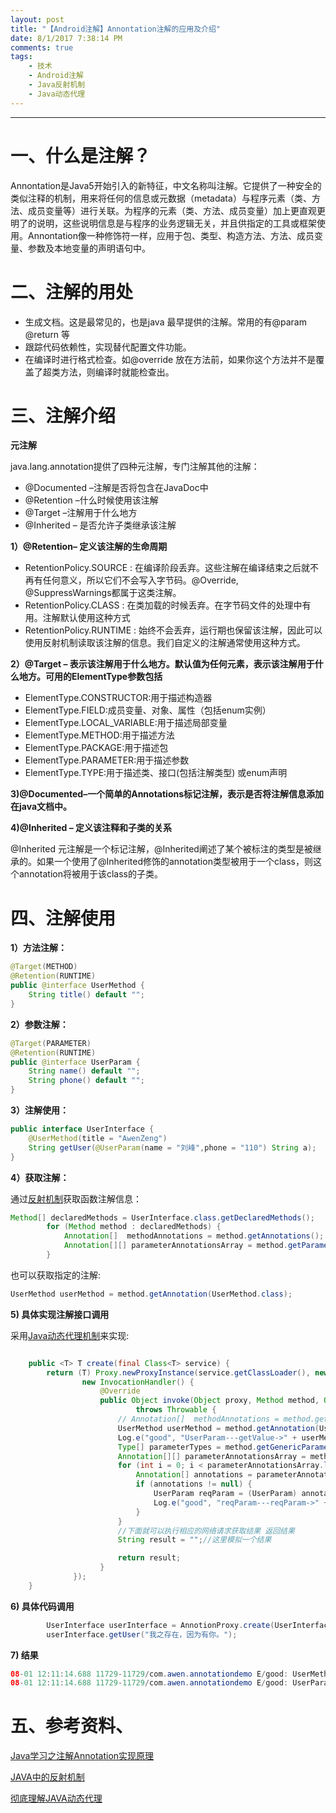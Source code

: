 ```yaml
---
layout: post
title: "【Android注解】Annontation注解的应用及介绍"
date: 8/1/2017 7:38:14 PM 
comments: true
tags: 
	- 技术 
	- Android注解
	- Java反射机制
	- Java动态代理
---
```

---
# 一、什么是注解？
Annontation是Java5开始引入的新特征，中文名称叫注解。它提供了一种安全的类似注释的机制，用来将任何的信息或元数据（metadata）与程序元素（类、方法、成员变量等）进行关联。为程序的元素（类、方法、成员变量）加上更直观更明了的说明，这些说明信息是与程序的业务逻辑无关，并且供指定的工具或框架使用。Annontation像一种修饰符一样，应用于包、类型、构造方法、方法、成员变量、参数及本地变量的声明语句中。

# 二、注解的用处
  - 生成文档。这是最常见的，也是java 最早提供的注解。常用的有@param @return 等
  - 跟踪代码依赖性，实现替代配置文件功能。
  - 在编译时进行格式检查。如@override 放在方法前，如果你这个方法并不是覆盖了超类方法，则编译时就能检查出。

# 三、注解介绍

**元注解**

java.lang.annotation提供了四种元注解，专门注解其他的注解：
  - @Documented  –注解是否将包含在JavaDoc中
  - @Retention   –什么时候使用该注解
  - @Target      –注解用于什么地方
  - @Inherited   – 是否允许子类继承该注解

**1）@Retention– 定义该注解的生命周期**

  - RetentionPolicy.SOURCE : 在编译阶段丢弃。这些注解在编译结束之后就不再有任何意义，所以它们不会写入字节码。@Override, @SuppressWarnings都属于这类注解。
  - RetentionPolicy.CLASS : 在类加载的时候丢弃。在字节码文件的处理中有用。注解默认使用这种方式
  - RetentionPolicy.RUNTIME : 始终不会丢弃，运行期也保留该注解，因此可以使用反射机制读取该注解的信息。我们自定义的注解通常使用这种方式。

**2）@Target – 表示该注解用于什么地方。默认值为任何元素，表示该注解用于什么地方。可用的ElementType参数包括**

- ElementType.CONSTRUCTOR:用于描述构造器
- ElementType.FIELD:成员变量、对象、属性（包括enum实例）
- ElementType.LOCAL_VARIABLE:用于描述局部变量
- ElementType.METHOD:用于描述方法
- ElementType.PACKAGE:用于描述包
- ElementType.PARAMETER:用于描述参数
- ElementType.TYPE:用于描述类、接口(包括注解类型) 或enum声明

<!-- more -->

**3)@Documented–一个简单的Annotations标记注解，表示是否将注解信息添加在java文档中。**

**4)@Inherited – 定义该注释和子类的关系**

   @Inherited 元注解是一个标记注解，@Inherited阐述了某个被标注的类型是被继承的。如果一个使用了@Inherited修饰的annotation类型被用于一个class，则这个annotation将被用于该class的子类。

# 四、注解使用

**1）方法注解：**

```java
@Target(METHOD)
@Retention(RUNTIME)
public @interface UserMethod {
    String title() default "";
}
```

**2）参数注解：**

```java
@Target(PARAMETER)
@Retention(RUNTIME)
public @interface UserParam {
    String name() default "";
    String phone() default "";
}
```

**3）注解使用：**
```java
public interface UserInterface {
    @UserMethod(title = "AwenZeng")
    String getUser(@UserParam(name = "刘峰",phone = "110") String a);
}
```

**4）获取注解：**

通过[反射机制](http://blog.csdn.net/liujiahan629629/article/details/18013523)获取函数注解信息：

```java
Method[] declaredMethods = UserInterface.class.getDeclaredMethods();
        for (Method method : declaredMethods) {
            Annotation[]  methodAnnotations = method.getAnnotations();
            Annotation[][] parameterAnnotationsArray = method.getParameterAnnotations();
        }
```

也可以获取指定的注解:

```java
UserMethod userMethod = method.getAnnotation(UserMethod.class);
```

**5) 具体实现注解接口调用**

采用[Java动态代理机制](http://www.cnblogs.com/flyoung2008/archive/2013/08/11/3251148.html)来实现:

```java

    public <T> T create(final Class<T> service) {
        return (T) Proxy.newProxyInstance(service.getClassLoader(), new Class<?>[]{service},
                new InvocationHandler() {
                    @Override
                    public Object invoke(Object proxy, Method method, Object... args)
                            throws Throwable {
                        // Annotation[]  methodAnnotations = method.getAnnotations();//拿到函数注解数组
                        UserMethod userMethod = method.getAnnotation(UserMethod.class);
                        Log.e("good", "UserParam---getValue->" + userMethod.title());
                        Type[] parameterTypes = method.getGenericParameterTypes();
                        Annotation[][] parameterAnnotationsArray = method.getParameterAnnotations();//拿到参数注解
                        for (int i = 0; i < parameterAnnotationsArray.length; i++) {
                            Annotation[] annotations = parameterAnnotationsArray[i];
                            if (annotations != null) {
                                UserParam reqParam = (UserParam) annotations[0];
                                Log.e("good", "reqParam---reqParam->" + reqParam.name()+ ","+reqParam.phone()+ "," + args[i]);
                            }
                        }
                        //下面就可以执行相应的网络请求获取结果 返回结果
                        String result = "";//这里模拟一个结果

                        return result;
                    }
              });
    }
```

**6) 具体代码调用**

```java
        UserInterface userInterface = AnnotionProxy.create(UserInterface.class);
        userInterface.getUser("我之存在，因为有你。");
```

**7) 结果**

```java
08-01 12:11:14.688 11729-11729/com.awen.annotationdemo E/good: UserMethod---title->AwenZeng
08-01 12:11:14.688 11729-11729/com.awen.annotationdemo E/good: UserParam---userParam->刘峰,110,我之存在，因为有你。
```

# 五、参考资料、

[Java学习之注解Annotation实现原理](http://www.cnblogs.com/whoislcj/p/5671622.html)

[JAVA中的反射机制](http://blog.csdn.net/liujiahan629629/article/details/18013523)

[彻底理解JAVA动态代理](http://www.cnblogs.com/flyoung2008/archive/2013/08/11/3251148.html)
